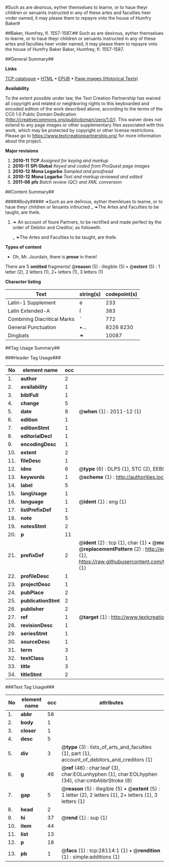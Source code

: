 #Such as are desirous, eyther themselues to learne, or to haue theyr children or seruants instructed in any of these artes and faculties heer vnder named, it may please them to repayre vnto the house of Humfry Baker#

##Baker, Humfrey, fl. 1557-1587.##
Such as are desirous, eyther themselues to learne, or to haue theyr children or seruants instructed in any of these artes and faculties heer vnder named, it may please them to repayre vnto the house of Humfry Baker
Baker, Humfrey, fl. 1557-1587.

##General Summary##

**Links**

[TCP catalogue](http://www.ota.ox.ac.uk/tcp/)  • 
[HTML](http://tei.it.ox.ac.uk/tcp/Texts-HTML/free/A01/A01942.html)  • 
[EPUB](http://tei.it.ox.ac.uk/tcp/Texts-EPUB/free/A01/A01942.epub) • 
[Page images (Historical Texts)](https://historicaltexts.jisc.ac.uk/eebo-29900268e)

**Availability**

To the extent possible under law, the Text Creation Partnership has waived all copyright and related or neighboring rights to this keyboarded and encoded edition of the work described above, according to the terms of the CC0 1.0 Public Domain Dedication (http://creativecommons.org/publicdomain/zero/1.0/). This waiver does not extend to any page images or other supplementary files associated with this work, which may be protected by copyright or other license restrictions. Please go to https://www.textcreationpartnership.org/ for more information about the project.

**Major revisions**

1. __2010-11__ __TCP__ *Assigned for keying and markup*
1. __2010-11__ __SPi Global__ *Keyed and coded from ProQuest page images*
1. __2010-12__ __Mona Logarbo__ *Sampled and proofread*
1. __2010-12__ __Mona Logarbo__ *Text and markup reviewed and edited*
1. __2011-06__ __pfs__ *Batch review (QC) and XML conversion*

##Content Summary##

#####Body#####
❧Such as are deſirous, eyther themſelues to learne, or to haue theyr children or ſeruants inſtructed
    _ ❧The Artes and Faculties to be taught, are theſe.

1. ❧ An account of foure Partners, to be rectified and made perfect by the order of Debitor and Creditor, as followeth.

    _ ❧The Artes and Faculties to be taught, are theſe.

**Types of content**

  * Oh, Mr. Jourdain, there is **prose** in there!

There are 5 **omitted** fragments! 
 @__reason__ (5) : illegible (5)  •  @__extent__ (5) : 1 letter (2), 2 letters (1), 2+ letters (1), 3 letters (1)

**Character listing**


|Text|string(s)|codepoint(s)|
|---|---|---|
|Latin-1 Supplement|é|233|
|Latin Extended-A|ſ|383|
|Combining             Diacritical Marks|̄|772|
|General Punctuation|•…|8226 8230|
|Dingbats|❧|10087|

##Tag Usage Summary##

###Header Tag Usage###

|No|element name|occ|attributes|
|---|---|---|---|
|1.|__author__|2||
|2.|__availability__|1||
|3.|__biblFull__|1||
|4.|__change__|5||
|5.|__date__|8| @__when__ (1) : 2011-12 (1)|
|6.|__edition__|1||
|7.|__editionStmt__|1||
|8.|__editorialDecl__|1||
|9.|__encodingDesc__|1||
|10.|__extent__|2||
|11.|__fileDesc__|1||
|12.|__idno__|6| @__type__ (6) : DLPS (1), STC (2), EEBO-CITATION (1), OCLC (1), VID (1)|
|13.|__keywords__|1| @__scheme__ (1) : http://authorities.loc.gov/ (1)|
|14.|__label__|5||
|15.|__langUsage__|1||
|16.|__language__|1| @__ident__ (1) : eng (1)|
|17.|__listPrefixDef__|1||
|18.|__note__|5||
|19.|__notesStmt__|2||
|20.|__p__|11||
|21.|__prefixDef__|2| @__ident__ (2) : tcp (1), char (1)  •  @__matchPattern__ (2) : ([0-9\-]+):([0-9IVX]+) (1), (.+) (1)  •  @__replacementPattern__ (2) : http://eebo.chadwyck.com/downloadtiff?vid=$1&page=$2 (1), https://raw.githubusercontent.com/textcreationpartnership/Texts/master/tcpchars.xml#$1 (1)|
|22.|__profileDesc__|1||
|23.|__projectDesc__|1||
|24.|__pubPlace__|2||
|25.|__publicationStmt__|2||
|26.|__publisher__|2||
|27.|__ref__|1| @__target__ (1) : http://www.textcreationpartnership.org/docs/. (1)|
|28.|__revisionDesc__|1||
|29.|__seriesStmt__|1||
|30.|__sourceDesc__|1||
|31.|__term__|3||
|32.|__textClass__|1||
|33.|__title__|3||
|34.|__titleStmt__|2||


###Text Tag Usage###

|No|element name|occ|attributes|
|---|---|---|---|
|1.|__abbr__|58||
|2.|__body__|1||
|3.|__closer__|1||
|4.|__desc__|5||
|5.|__div__|3| @__type__ (3) : lists_of_arts_and_faculties (1), part (1), account_of_debitors_and_creditors (1)|
|6.|__g__|46| @__ref__ (46) : char:leaf (3), char:EOLunhyphen (1), char:EOLhyphen (34), char:cmbAbbrStroke (8)|
|7.|__gap__|5| @__reason__ (5) : illegible (5)  •  @__extent__ (5) : 1 letter (2), 2 letters (1), 2+ letters (1), 3 letters (1)|
|8.|__head__|2||
|9.|__hi__|37| @__rend__ (1) : sup (1)|
|10.|__item__|44||
|11.|__list__|13||
|12.|__p__|18||
|13.|__pb__|1| @__facs__ (1) : tcp:28114:1 (1)  •  @__rendition__ (1) : simple:additions (1)|
